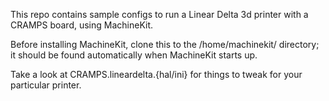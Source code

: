 This repo contains sample configs to run a Linear Delta 3d printer with a CRAMPS board, using MachineKit.

Before installing MachineKit, clone this to the /home/machinekit/ directory; it should be found automatically when MachineKit starts up.

Take a look at CRAMPS.lineardelta.{hal/ini} for things to tweak for your particular printer.
